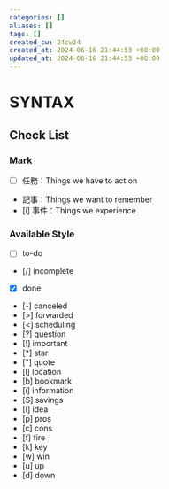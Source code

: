 ```yaml
---
categories: []
aliases: []
tags: []
created_cw: 24cw24
created_at: 2024-06-16 21:44:53 +08:00
updated_at: 2024-06-16 21:44:53 +08:00
---
```


# SYNTAX

## Check List

### Mark

- [ ] 任務：Things we have to act on
- 記事：Things we want to remember
- [i] 事件：Things we experience

### Available Style

- [ ] to-do
- [/] incomplete
- [x] done
- [-] canceled
- [>] forwarded
- [<] scheduling
- [?] question
- [!] important
- [*] star
- ["] quote
- [l] location
- [b] bookmark
- [i] information
- [S] savings
- [I] idea
- [p] pros
- [c] cons
- [f] fire
- [k] key
- [w] win
- [u] up
- [d] down

